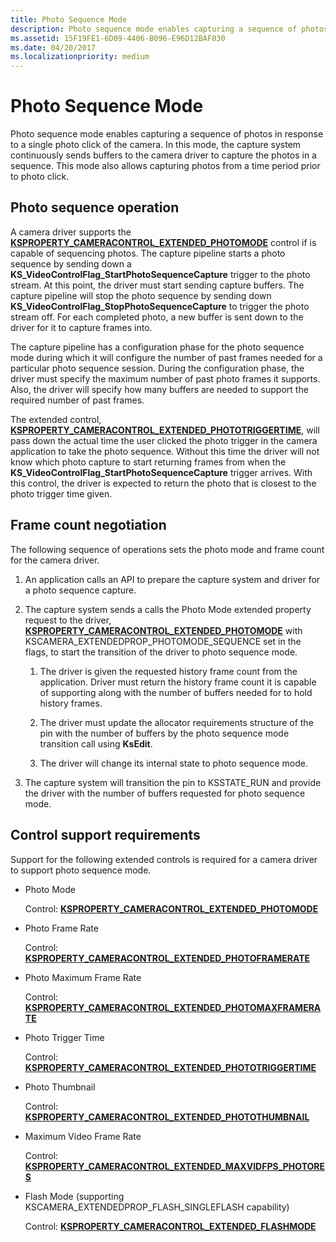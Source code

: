 ```yaml
---
title: Photo Sequence Mode
description: Photo sequence mode enables capturing a sequence of photos in response to a single photo click of the camera.
ms.assetid: 15F19FE1-6D09-4406-B096-E96D12BAF030
ms.date: 04/20/2017
ms.localizationpriority: medium
---
```


# Photo Sequence Mode


Photo sequence mode enables capturing a sequence of photos in response to a single photo click of the camera. In this mode, the capture system continuously sends buffers to the camera driver to capture the photos in a sequence. This mode also allows capturing photos from a time period prior to photo click.

## Photo sequence operation


A camera driver supports the [**KSPROPERTY\_CAMERACONTROL\_EXTENDED\_PHOTOMODE**](https://docs.microsoft.com/windows-hardware/drivers/stream/ksproperty-cameracontrol-extended-photomode) control if is capable of sequencing photos. The capture pipeline starts a photo sequence by sending down a **KS\_VideoControlFlag\_StartPhotoSequenceCapture** trigger to the photo stream. At this point, the driver must start sending capture buffers. The capture pipeline will stop the photo sequence by sending down **KS\_VideoControlFlag\_StopPhotoSequenceCapture** to trigger the photo stream off. For each completed photo, a new buffer is sent down to the driver for it to capture frames into.

The capture pipeline has a configuration phase for the photo sequence mode during which it will configure the number of past frames needed for a particular photo sequence session. During the configuration phase, the driver must specify the maximum number of past photo frames it supports. Also, the driver will specify how many buffers are needed to support the required number of past frames.

The extended control, [**KSPROPERTY\_CAMERACONTROL\_EXTENDED\_PHOTOTRIGGERTIME**](https://docs.microsoft.com/windows-hardware/drivers/stream/ksproperty-cameracontrol-extended-phototriggertime), will pass down the actual time the user clicked the photo trigger in the camera application to take the photo sequence. Without this time the driver will not know which photo capture to start returning frames from when the **KS\_VideoControlFlag\_StartPhotoSequenceCapture** trigger arrives. With this control, the driver is expected to return the photo that is closest to the photo trigger time given.

## Frame count negotiation


The following sequence of operations sets the photo mode and frame count for the camera driver.

1.  An application calls an API to prepare the capture system and driver for a photo sequence capture.

2.  The capture system sends a calls the Photo Mode extended property request to the driver, [**KSPROPERTY\_CAMERACONTROL\_EXTENDED\_PHOTOMODE**](https://docs.microsoft.com/windows-hardware/drivers/stream/ksproperty-cameracontrol-extended-photomode) with KSCAMERA\_EXTENDEDPROP\_PHOTOMODE\_SEQUENCE set in the flags, to start the transition of the driver to photo sequence mode.

    1.  The driver is given the requested history frame count from the application. Driver must return the history frame count it is capable of supporting along with the number of buffers needed for to hold history frames.

    2.  The driver must update the allocator requirements structure of the pin with the number of buffers by the photo sequence mode transition call using **KsEdit**.

    3.  The driver will change its internal state to photo sequence mode.

3.  The capture system will transition the pin to KSSTATE\_RUN and provide the driver with the number of buffers requested for photo sequence mode.

## Control support requirements


Support for the following extended controls is required for a camera driver to support photo sequence mode.

-   Photo Mode

    Control: [**KSPROPERTY\_CAMERACONTROL\_EXTENDED\_PHOTOMODE**](https://docs.microsoft.com/windows-hardware/drivers/stream/ksproperty-cameracontrol-extended-photomode)

-   Photo Frame Rate

    Control: [**KSPROPERTY\_CAMERACONTROL\_EXTENDED\_PHOTOFRAMERATE**](https://docs.microsoft.com/windows-hardware/drivers/stream/ksproperty-cameracontrol-extended-photoframerate)

-   Photo Maximum Frame Rate

    Control: [**KSPROPERTY\_CAMERACONTROL\_EXTENDED\_PHOTOMAXFRAMERATE**](https://docs.microsoft.com/windows-hardware/drivers/stream/ksproperty-cameracontrol-extended-photomaxframerate)

-   Photo Trigger Time

    Control: [**KSPROPERTY\_CAMERACONTROL\_EXTENDED\_PHOTOTRIGGERTIME**](https://docs.microsoft.com/windows-hardware/drivers/stream/ksproperty-cameracontrol-extended-phototriggertime)

-   Photo Thumbnail

    Control: [**KSPROPERTY\_CAMERACONTROL\_EXTENDED\_PHOTOTHUMBNAIL**](https://docs.microsoft.com/windows-hardware/drivers/stream/ksproperty-cameracontrol-extended-photothumbnail)

-   Maximum Video Frame Rate

    Control: [**KSPROPERTY\_CAMERACONTROL\_EXTENDED\_MAXVIDFPS\_PHOTORES**](https://docs.microsoft.com/windows-hardware/drivers/stream/ksproperty-cameracontrol-extended-maxvidfps-photores)

-   Flash Mode (supporting KSCAMERA\_EXTENDEDPROP\_FLASH\_SINGLEFLASH capability)

    Control: [**KSPROPERTY\_CAMERACONTROL\_EXTENDED\_FLASHMODE**](https://docs.microsoft.com/windows-hardware/drivers/stream/ksproperty-cameracontrol-extended-flashmode)

 

 




